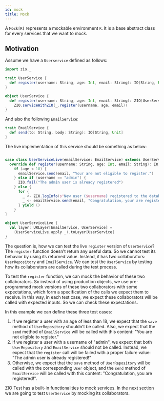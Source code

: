 ```yaml
---
id: mock
title: Mock
---
```


A `Mock[R]` represents a mockable environment `R`. It is a base abstract class for every services that we want to mock. 

## Motivation

Assume we have a `Userservice` defined as follows:

```scala mdoc:silent
import zio._

trait UserService {
  def register(username: String, age: Int, email: String): IO[String, Unit]
}

object UserService {
  def register(username: String, age: Int, email: String): ZIO[UserService, String, Unit] =
    ZIO.serviceWithZIO(_.register(username, age, email))
}
```

And also the following `EmailService`:

```scala mdoc:silent
trait EmailService {
  def send(to: String, body: String): IO[String, Unit]
}
```

The live implementation of this service should be something as below:

```scala mdoc:compile-only

case class UserServiceLive(emailService: EmailService) extends UserService {
  override def register(username: String, age: Int, email: String): IO[String, Unit] =
    if (age < 18) {
      emailService.send(email, "Your are not eligible to register.")
    } else if (username == "admin") {
      ZIO.fail("The admin user is already registered")
    } else {
      for {
        _ <- ZIO.logInfo(s"New user ($username) registered to the database.")
        _ <- emailService.send(email, "Congratulation, your are registered!")
      } yield ()
    }
}

object UserServiceLive {
  val layer: URLayer[EmailService, UserService] =
    (UserServiceLive.apply _).toLayer[UserService]
}
```

The question is, how we can test the live `register` version of `UserService`? The `register` function doesn't return any useful data. So we cannot test its behavior by using its returned value. Instead, it has two collaborators: `UserRepository` and `EmailService`. We can test the `UserService` by testing how its collaborators are called during the test process.

To test the `register` function, we can mock the behavior of these two collaborators. So instead of using production objects, we use pre-programmed mock versions of these two collaborators with some expectations, which form a specification of the calls we expect them to receive. In this way, in each test case, we expect these collaborators will be called with expected inputs. So we can check these expectations.

In this example we can define these three test cases:
1. If we register a user with an age of less than 18, we expect that the `save` method of `UserRepository` shouldn't be called. Also, we expect that the `send` method of `EmailService` will be called with this content: "You are not eligible to register."
2. If we register a user with a username of "admin", we expect that both `UserRepository` and `EmailService` should not be called. Instead, we expect that the `register` call will be failed with a proper failure value: "The admin user is already registered!"
3. Otherwise, we expect that the `save` method of `UserRepository` will be called with the corresponding `User` object, and the `send` method of `EmailService` will be called with this content: "Congratulation, you are registered!".

ZIO Test has a built-in functionalities to mock services. In the next section we are going to test `UserService` by mocking its collaborators.
